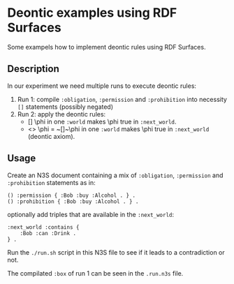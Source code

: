 # Deontic examples using RDF Surfaces

Some exampels how to implement deontic rules using RDF Surfaces.

## Description

In our experiment we need multiple runs to execute deontic rules:

1. Run 1: compile `:obligation`, `:permission` and `:prohibition` into necessity `[]` statements (possibly negated)
2. Run 2: apply the deontic rules:
    - [] \phi in one `:world` makes \phi true in `:next_world`.
    - <> \phi = ~[]~\phi in one `:world` makes \phi true in `:next_world` (deontic axiom).

## Usage

Create an N3S document containing a mix of `:obligation`, `:permission` and `:prohibition` statements as in:

```
() :permission { :Bob :buy :Alcohol . } .
() :prohibition { :Bob :buy :Alcohol . } .
```

optionally add triples that are available in the `:next_world`:

```
:next_world :contains {
    :Bob :can :Drink .
} .
```

Run the `./run.sh` script in this N3S file to see if it leads to a contradiction or not.

The compilated `:box` of run 1 can be seen in the `.run.n3s` file.